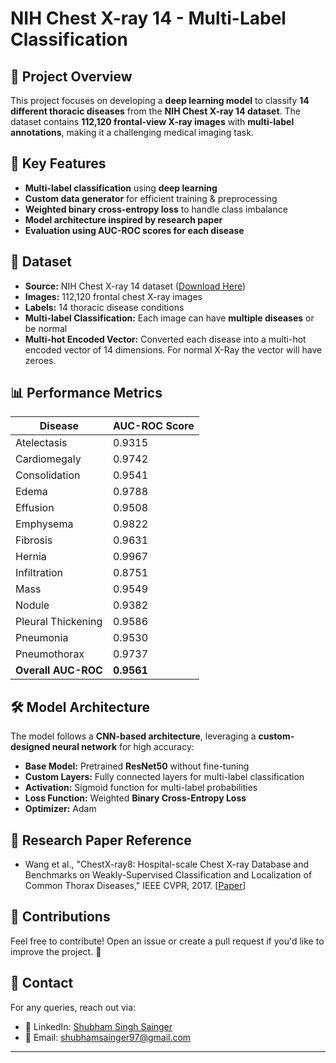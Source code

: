 # NIH Chest X-ray 14 - Multi-Label Classification

## 📌 Project Overview

This project focuses on developing a **deep learning model** to classify **14 different thoracic diseases** from the **NIH Chest X-ray 14 dataset**. The dataset contains **112,120 frontal-view X-ray images** with **multi-label annotations**, making it a challenging medical imaging task.

## 🚀 Key Features

- **Multi-label classification** using **deep learning**
- **Custom data generator** for efficient training & preprocessing
- **Weighted binary cross-entropy loss** to handle class imbalance
- **Model architecture inspired by research paper**
- **Evaluation using AUC-ROC scores for each disease**

## 🏥 Dataset

- **Source:** NIH Chest X-ray 14 dataset ([Download Here](https://nihcc.app.box.com/v/ChestXray-NIHCC))
- **Images:** 112,120 frontal chest X-ray images
- **Labels:** 14 thoracic disease conditions
- **Multi-label Classification:** Each image can have **multiple diseases** or be normal
- **Multi-hot Encoded Vector:** Converted each disease into a multi-hot encoded vector of 14 dimensions. For normal X-Ray the vector will have zeroes.

## 📊 Performance Metrics

| Disease             | AUC-ROC Score |
| ------------------- | ------------- |
| Atelectasis         | 0.9315        |
| Cardiomegaly        | 0.9742        |
| Consolidation       | 0.9541        |
| Edema               | 0.9788        |
| Effusion            | 0.9508        |
| Emphysema           | 0.9822        |
| Fibrosis            | 0.9631        |
| Hernia              | 0.9967        |
| Infiltration        | 0.8751        |
| Mass                | 0.9549        |
| Nodule              | 0.9382        |
| Pleural Thickening  | 0.9586        |
| Pneumonia           | 0.9530        |
| Pneumothorax        | 0.9737        |
| **Overall AUC-ROC** | **0.9561**    |

## 🛠️ Model Architecture

The model follows a **CNN-based architecture**, leveraging a **custom-designed neural network** for high accuracy:

- **Base Model:** Pretrained **ResNet50** without fine-tuning
- **Custom Layers:** Fully connected layers for multi-label classification
- **Activation:** Sigmoid function for multi-label probabilities
- **Loss Function:** Weighted **Binary Cross-Entropy Loss**
- **Optimizer:** Adam

## 📜 Research Paper Reference

- Wang et al., "ChestX-ray8: Hospital-scale Chest X-ray Database and Benchmarks on Weakly-Supervised Classification and Localization of Common Thorax Diseases," IEEE CVPR, 2017. [[Paper](https://arxiv.org/abs/1705.02315)]

## 🤝 Contributions

Feel free to contribute! Open an issue or create a pull request if you'd like to improve the project. 🚀

## 📧 Contact

For any queries, reach out via:

- 🔗 LinkedIn: [Shubham Singh Sainger](https://www.linkedin.com/in/shubham-sainger/)
- 📧 Email: [shubhamsainger97@gmail.com](mailto\:shubhamsainger97@gmail.com)

---
